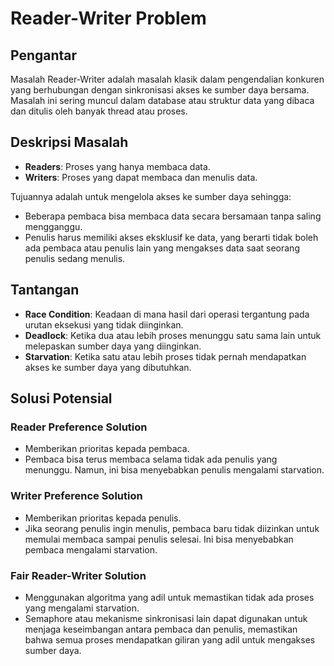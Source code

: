 # Reader-Writer Problem

## Pengantar
Masalah Reader-Writer adalah masalah klasik dalam pengendalian konkuren yang berhubungan dengan sinkronisasi akses ke sumber daya bersama. Masalah ini sering muncul dalam database atau struktur data yang dibaca dan ditulis oleh banyak thread atau proses.

## Deskripsi Masalah
- **Readers**: Proses yang hanya membaca data.
- **Writers**: Proses yang dapat membaca dan menulis data.

Tujuannya adalah untuk mengelola akses ke sumber daya sehingga:
- Beberapa pembaca bisa membaca data secara bersamaan tanpa saling mengganggu.
- Penulis harus memiliki akses eksklusif ke data, yang berarti tidak boleh ada pembaca atau penulis lain yang mengakses data saat seorang penulis sedang menulis.

## Tantangan
- **Race Condition**: Keadaan di mana hasil dari operasi tergantung pada urutan eksekusi yang tidak diinginkan.
- **Deadlock**: Ketika dua atau lebih proses menunggu satu sama lain untuk melepaskan sumber daya yang diinginkan.
- **Starvation**: Ketika satu atau lebih proses tidak pernah mendapatkan akses ke sumber daya yang dibutuhkan.

## Solusi Potensial
### Reader Preference Solution
- Memberikan prioritas kepada pembaca.
- Pembaca bisa terus membaca selama tidak ada penulis yang menunggu. Namun, ini bisa menyebabkan penulis mengalami starvation.

### Writer Preference Solution
- Memberikan prioritas kepada penulis.
- Jika seorang penulis ingin menulis, pembaca baru tidak diizinkan untuk memulai membaca sampai penulis selesai. Ini bisa menyebabkan pembaca mengalami starvation.

### Fair Reader-Writer Solution
- Menggunakan algoritma yang adil untuk memastikan tidak ada proses yang mengalami starvation.
- Semaphore atau mekanisme sinkronisasi lain dapat digunakan untuk menjaga keseimbangan antara pembaca dan penulis, memastikan bahwa semua proses mendapatkan giliran yang adil untuk mengakses sumber daya.
